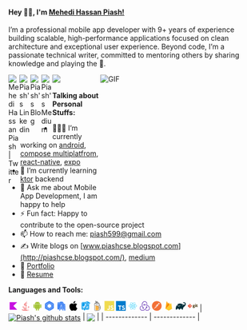 #### Hey 👋🏽, I'm [Mehedi Hassan Piash!](https://piashcse.github.io/) 

I’m a professional mobile app developer with 9+ years of experience building scalable, high-performance applications focused on clean architecture and exceptional user experience. Beyond code,  I’m a passionate technical writer, committed to mentoring others by sharing knowledge and playing the 🎹.

<img align="right" alt="GIF"  width="320px" height="270px" src="https://github.com/Anmol-Baranwal/Cool-GIFs-For-GitHub/assets/74038190/219bcc70-f5dc-466b-9a60-29653d8e8433" />

<a href="https://twitter.com/piashcse">
  <img align="left" alt="Mehedi Hassan Piash | Twitter" width="22px" src="https://cdn.jsdelivr.net/npm/simple-icons@v3/icons/twitter.svg" />
</a>
<a href="https://www.linkedin.com/in/piashcse/">
  <img align="left" alt="Piash's Linkedin" width="22px" src="https://cdn.jsdelivr.net/npm/simple-icons@v3/icons/linkedin.svg" />
</a>
<a href="https://medium.com/@piashcse">
  <img align="left" alt="Piash's Blog" width="22px" src="https://cdn.jsdelivr.net/npm/simple-icons@v3/icons/medium.svg" />
</a>
<a href="https://piashcse.blogspot.com/">
  <img align="left" alt="Piash's Medium" width="22px" src="https://cdn.jsdelivr.net/npm/simple-icons@v3/icons/blogger.svg" />
</a>

![](https://komarev.com/ghpvc/?username=piashcse&color=brightgreen&style=flat)

**Talking about Personal Stuffs:**

- 👨🏽‍💻 I’m currently working on [android](https://developer.android.com/docs), [compose multiplatfrom](https://www.jetbrains.com/lp/compose-multiplatform/), [react-native](https://reactnative.dev/), [expo](https://github.com/expo/expo)
- 🌱 I’m currently learning [ktor](https://ktor.io/docs/welcome.html) backend
- 💬 Ask me about Mobile App Development, I am happy to help
- ⚡ Fun fact: Happy to contribute to the open-source project
- 📫 How to reach me: piash599@gmail.com
- ✍️ Write blogs on [www.piashcse.blogspot.com](http://piashcse.blogspot.com/), [medium](https://piashcse.medium.com/)
- 🤵 [Portfolio](https://piashcse.github.io/)
- 📝 [Resume](https://drive.google.com/file/d/1X-YVE9_9Kl0Ad1_HwNFS55WTlOiBI5ip/view?usp=sharing)

</bre>

**Languages and Tools:**  

<code><img height="20" src="https://raw.githubusercontent.com/devicons/devicon/master/icons/kotlin/kotlin-plain.svg"></code>
<code><img height="20" src="https://raw.githubusercontent.com/devicons/devicon/master/icons/java/java-plain.svg"></code>
<code><img height="20" src="https://raw.githubusercontent.com/devicons/devicon/master/icons/android/android-plain.svg"></code>
<code><img height="20" src="https://raw.githubusercontent.com/devicons/devicon/master/icons/jetpackcompose/jetpackcompose-plain.svg"></code>
<code><img height="20" src="https://raw.githubusercontent.com/devicons/devicon/master/icons/androidstudio/androidstudio-plain.svg"></code>
<code><img height="20" src="https://raw.githubusercontent.com/devicons/devicon/master/icons/apple/apple-original.svg"></code>
<code><img height="20" src="https://raw.githubusercontent.com/devicons/devicon/master/icons/xcode/xcode-plain.svg"></code>
<code><img height="20" src="https://raw.githubusercontent.com/devicons/devicon/master/icons/homebrew/homebrew-original.svg"></code>
<code><img height="20" src="https://raw.githubusercontent.com/devicons/devicon/master/icons/javascript/javascript-plain.svg"></code>
<code><img height="20" src="https://raw.githubusercontent.com/devicons/devicon/master/icons/typescript/typescript-plain.svg"></code> 
<code><img height="20" src="https://raw.githubusercontent.com/github/explore/80688e429a7d4ef2fca1e82350fe8e3517d3494d/topics/react/react.png"></code>
<code><img height="20" src="https://raw.githubusercontent.com/devicons/devicon/master/icons/redux/redux-original.svg"></code> 
<code><img height="20" src="https://raw.githubusercontent.com/devicons/devicon/master/icons/postman/postman-plain.svg"></code> 
<code><img height="20" src="https://raw.githubusercontent.com/github/explore/80688e429a7d4ef2fca1e82350fe8e3517d3494d/topics/firebase/firebase.png"></code>
<code><img height="20" src="https://raw.githubusercontent.com/devicons/devicon/master/icons/gradle/gradle-original.svg"></code> 
<code><img height="20" src="https://raw.githubusercontent.com/github/explore/80688e429a7d4ef2fca1e82350fe8e3517d3494d/topics/git/git.png"></code>
</bre>
| <a href="https://github.com/piashcse/github-readme-stats"><img align="center" src="https://github-readme-stats.vercel.app/api?username=piashcse&show_icons=true&include_all_commits=true&theme=buefy&hide_border=true" alt="Piash's github stats" /></a> | <a href="https://github.com/piashcse/github-readme-stats"><img align="center" src="https://github-readme-stats.vercel.app/api/top-langs/?username=piashcse&layout=compact&theme=buefy&hide_border=true" /></a> |
| ------------- | ------------- |
